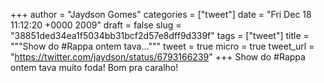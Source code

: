 
+++
author = "Jaydson Gomes"
categories = ["tweet"]
date = "Fri Dec 18 11:12:20 +0000 2009"
draft = false
slug = "38851ded34ea1f5034bb31bcf2d57e8dff9d339f"
tags = ["tweet"]
title = """Show do #Rappa ontem tava..."""
tweet = true
micro = true
tweet_url = "https://twitter.com/jaydson/status/6793166239"
+++
Show do #Rappa ontem tava muito foda! Bom pra caralho!
